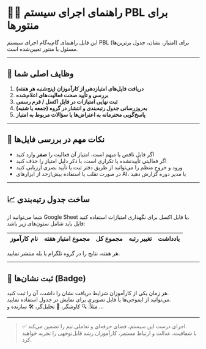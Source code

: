 # 🧑‍🏫 راهنمای اجرای سیستم PBL برای منتورها

این فایل راهنمای گام‌به‌گام اجرای سیستم PBL (امتیاز، نشان، جدول برترین‌ها) برای مسئول یا منتور تعیین‌شده است.

---

## 🎯 وظایف اصلی شما

1. **دریافت فایل‌های امتیازدهی از کارآموزان (پنج‌شنبه هر هفته)**
2. **بررسی و تأیید صحت فعالیت‌های اعلام‌شده**
3. **ثبت نهایی امتیازات در فایل اکسل / فرم رسمی**
4. **به‌روزرسانی جدول رتبه‌بندی و انتشار در گروه (جمعه یا شنبه)**
5. **پاسخ‌گویی محترمانه به اعتراض‌ها یا سؤالات مربوط به امتیاز**

---

## 📌 نکات مهم در بررسی فایل‌ها

- اگر فایل ناقص یا مبهم است، امتیاز آن فعالیت را **صفر** وارد کنید
- اگر فعالیتی تأییدنشده یا تکراری است، با ذکر دلیل امتیاز را حذف کنید
- ورود و خروج منظم را می‌توانید از طریق دفتر ثبت یا تأیید بصری ارزیابی کنید
- در صورت تقلب یا استفاده بیش‌ازحد از ابزارهای AI، با مدیر دوره گزارش دهید

---

## 📈 ساخت جدول رتبه‌بندی

شما می‌توانید از Google Sheet یا فایل اکسل برای نگهداری امتیازات استفاده کنید.  
فایل باید شامل ستون‌های زیر باشد:

| نام کارآموز | مجموع امتیاز هفته | مجموع کل | تغییر رتبه | یادداشت |
|-------------|---------------------|-----------|--------------|----------|

هر هفته، نتایج را در گروه تلگرام یا بله منتشر نمایید.

---

## 🏅 ثبت نشان‌ها (Badge)

هر زمان یکی از کارآموزان شرایط دریافت نشان را داشت، آن را ثبت کنید.  
می‌توانید از ایموجی‌ها یا فایل تصویری برای نمایش در جدول استفاده نمایید.  
مثلاً: 🔍 کاوشگر، 🧠 تحلیل‌گر، 🛠 سازنده و ...


---

> ✅ اجرای درست این سیستم، فضای حرفه‌ای و تعاملی تیم را تضمین می‌کند.  
> با شفافیت، عدالت و ارتباط مستمر، کارآموزان رشد قابل‌توجهی را تجربه خواهند کرد.
